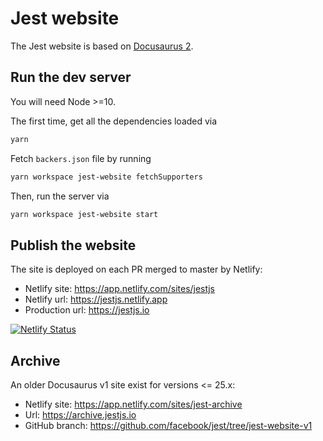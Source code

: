# Jest website

The Jest website is based on [Docusaurus 2](https://docusaurus.io).

## Run the dev server

You will need Node >=10.

The first time, get all the dependencies loaded via

```bash
yarn
```

Fetch `backers.json` file by running

```bash
yarn workspace jest-website fetchSupporters
```

Then, run the server via

```bash
yarn workspace jest-website start
```

## Publish the website

The site is deployed on each PR merged to master by Netlify:

- Netlify site: https://app.netlify.com/sites/jestjs
- Netlify url: https://jestjs.netlify.app
- Production url: https://jestjs.io

[![Netlify Status](https://api.netlify.com/api/v1/badges/4570042d-b147-40fd-84fc-3bfd63639af7/deploy-status)](https://app.netlify.com/sites/jestjs/deploys)

## Archive

An older Docusaurus v1 site exist for versions <= 25.x:

- Netlify site: https://app.netlify.com/sites/jest-archive
- Url: https://archive.jestjs.io
- GitHub branch: https://github.com/facebook/jest/tree/jest-website-v1
